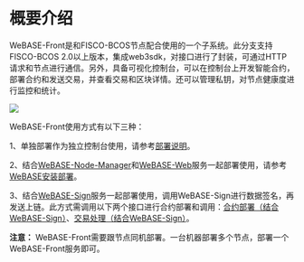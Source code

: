 # 概要介绍

WeBASE-Front是和FISCO-BCOS节点配合使用的一个子系统。此分支支持FISCO-BCOS 2.0以上版本，集成web3sdk，对接口进行了封装，可通过HTTP请求和节点进行通信。另外，具备可视化控制台，可以在控制台上开发智能合约，部署合约和发送交易，并查看交易和区块详情。还可以管理私钥，对节点健康度进行监控和统计。 

  ![](./2.png)

WeBASE-Front使用方式有以下三种：

1、单独部署作为独立控制台使用，请参考[部署说明](install.md)。

2、结合[WeBASE-Node-Manager](https://github.com/WeBankFinTech/WeBASE-Node-Manager)和[WeBASE-Web](https://github.com/WeBankFinTech/WeBASE-Web)服务一起部署使用，请参考[WeBASE安装部署](https://webasedoc.readthedocs.io/zh_CN/latest/docs/WeBASE-Install/index.html)。

3、结合[WeBASE-Sign](https://github.com/WeBankFinTech/WeBASE-Sign)服务一起部署使用，调用WeBASE-Sign进行数据签名，再发送上链。此方式需调用以下两个接口进行合约部署和调用：[合约部署（结合WeBASE-Sign）](interface.html#webase-sign)、[交易处理（结合WeBASE-Sign）](interface.html#id223)。

 **注意：** WeBASE-Front需要跟节点同机部署。一台机器部署多个节点，部署一个WeBASE-Front服务即可。
